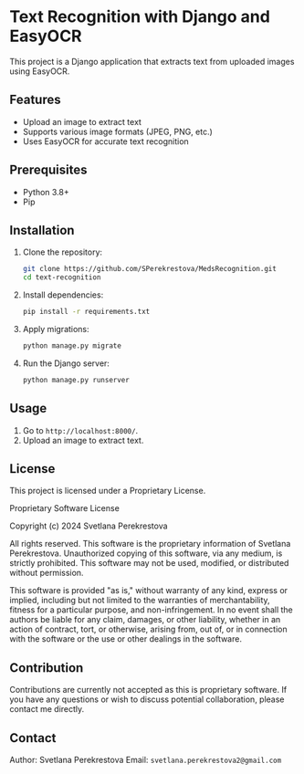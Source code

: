 # Text Recognition with Django and EasyOCR

This project is a Django application that extracts text from uploaded images using EasyOCR.

## Features
- Upload an image to extract text
- Supports various image formats (JPEG, PNG, etc.)
- Uses EasyOCR for accurate text recognition

## Prerequisites
- Python 3.8+
- Pip

## Installation

1. Clone the repository:
    ```bash
    git clone https://github.com/SPerekrestova/MedsRecognition.git
    cd text-recognition
    ```

2. Install dependencies:
    ```bash
    pip install -r requirements.txt
    ```

3. Apply migrations:
    ```bash
    python manage.py migrate
    ```

4. Run the Django server:
    ```bash
    python manage.py runserver
    ```

## Usage
1. Go to `http://localhost:8000/`.
2. Upload an image to extract text.

## License
This project is licensed under a Proprietary License.

Proprietary Software License

Copyright (c) 2024 Svetlana Perekrestova

All rights reserved. This software is the proprietary information of Svetlana Perekrestova. Unauthorized copying of this software, via any medium, is strictly prohibited. This software may not be used, modified, or distributed without permission.

This software is provided "as is," without warranty of any kind, express or implied, including but not limited to the warranties of merchantability, fitness for a particular purpose, and non-infringement. In no event shall the authors be liable for any claim, damages, or other liability, whether in an action of contract, tort, or otherwise, arising from, out of, or in connection with the software or the use or other dealings in the software.

## Contribution
Contributions are currently not accepted as this is proprietary software. If you have any questions or wish to discuss potential collaboration, please contact me directly.

## Contact

Author: Svetlana Perekrestova 
Email: `svetlana.perekrestova2@gmail.com`
